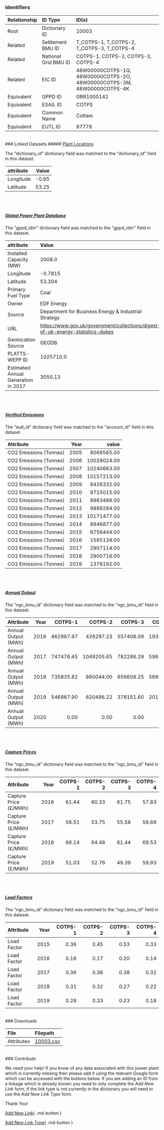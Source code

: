 ### Identifiers

| Relationship   | ID Type              | ID(s)                                                                  |
|:---------------|:---------------------|:-----------------------------------------------------------------------|
| Root           | Dictionary ID        | 10003                                                                  |
| Related        | Settlement BMU ID    | T_COTPS-1, T_COTPS-2, T_COTPS-3, T_COTPS-4                             |
| Related        | National Grid BMU ID | COTPS-1, COTPS-2, COTPS-3, COTPS-4                                     |
| Related        | EIC ID               | 48W00000COTPS-1Q, 48W00000COTPS-2O, 48W00000COTPS-3M, 48W00000COTPS-4K |
| Equivalent     | GPPD ID              | GBR1000142                                                             |
| Equivalent     | ESAIL ID             | COTPS                                                                  |
| Equivalent     | Common Name          | Cottam                                                                 |
| Equivalent     | EUTL ID              | 97778                                                                  |

<br>
### Linked Datasets
##### <a href="https://osuked.github.io/Power-Station-Dictionary/datasets/plant-locations">Plant Locations</a>



The "dictionary_id" dictionary field was matched to the "dictionary_id" field in this dataset.

| attribute   |   Value |
|:------------|--------:|
| Longitude   |   -0.65 |
| Latitude    |   53.25 |

<br><br>
##### <a href="https://osuked.github.io/Power-Station-Dictionary/datasets/global-power-plant-database">Global Power Plant Database</a>



The "gppd_idnr" dictionary field was matched to the "gppd_idnr" field in this dataset.

| attribute                           | Value                                                                          |
|:------------------------------------|:-------------------------------------------------------------------------------|
| Installed Capacity (MW)             | 2008.0                                                                         |
| Longitude                           | -0.7815                                                                        |
| Latitude                            | 53.304                                                                         |
| Primary Fuel Type                   | Coal                                                                           |
| Owner                               | EDF Energy                                                                     |
| Source                              | Department for Business Energy & Industrial Strategy                           |
| URL                                 | https://www.gov.uk/government/collections/digest-of-uk-energy-statistics-dukes |
| Geolocation Source                  | GEODB                                                                          |
| PLATTS-WEPP ID                      | 1025710.0                                                                      |
| Estimated Annual Generation in 2017 | 3050.13                                                                        |

<br><br>
##### <a href="https://osuked.github.io/Power-Station-Dictionary/datasets/verified-emissions">Verified Emissions</a>



The "eutl_id" dictionary field was matched to the "account_id" field in this dataset.

| Attribute              |   Year |       value |
|:-----------------------|-------:|------------:|
| CO2 Emissions (Tonnes) |   2005 |  8068565.00 |
| CO2 Emissions (Tonnes) |   2006 | 10029024.00 |
| CO2 Emissions (Tonnes) |   2007 | 10240663.00 |
| CO2 Emissions (Tonnes) |   2008 | 10157213.00 |
| CO2 Emissions (Tonnes) |   2009 |  8426332.00 |
| CO2 Emissions (Tonnes) |   2010 |  8715015.00 |
| CO2 Emissions (Tonnes) |   2011 |  8863488.00 |
| CO2 Emissions (Tonnes) |   2012 |  9889284.00 |
| CO2 Emissions (Tonnes) |   2013 | 10171477.00 |
| CO2 Emissions (Tonnes) |   2014 |  8846877.00 |
| CO2 Emissions (Tonnes) |   2015 |  6756444.00 |
| CO2 Emissions (Tonnes) |   2016 |  1565134.00 |
| CO2 Emissions (Tonnes) |   2017 |  2907114.00 |
| CO2 Emissions (Tonnes) |   2018 |  2900716.00 |
| CO2 Emissions (Tonnes) |   2019 |  1378192.00 |

<br><br>
##### <a href="https://osuked.github.io/Power-Station-Dictionary/datasets/annual-output">Annual Output</a>



The "ngc_bmu_id" dictionary field was matched to the "ngc_bmu_id" field in this dataset.

| Attribute           |   Year |   COTPS-1 |    COTPS-2 |   COTPS-3 |   COTPS-4 |
|:--------------------|-------:|----------:|-----------:|----------:|----------:|
| Annual Output (MWh) |   2016 | 462987.97 |  426297.23 | 557408.09 | 193660.58 |
| Annual Output (MWh) |   2017 | 747476.45 | 1049205.65 | 782286.29 | 596559.60 |
| Annual Output (MWh) |   2018 | 735835.82 |  860044.00 | 656608.25 | 569976.73 |
| Annual Output (MWh) |   2019 | 546867.90 |  620486.22 | 378151.60 | 201143.12 |
| Annual Output (MWh) |   2020 |      0.00 |       0.00 |      0.00 |      0.00 |

<br><br>
##### <a href="https://osuked.github.io/Power-Station-Dictionary/datasets/capture-prices">Capture Prices</a>



The "ngc_bmu_id" dictionary field was matched to the "ngc_bmu_id" field in this dataset.

| Attribute             |   Year |   COTPS-1 |   COTPS-2 |   COTPS-3 |   COTPS-4 |
|:----------------------|-------:|----------:|----------:|----------:|----------:|
| Capture Price (£/MWh) |   2016 |     61.44 |     60.33 |     61.75 |     57.83 |
| Capture Price (£/MWh) |   2017 |     56.51 |     53.75 |     55.58 |     56.68 |
| Capture Price (£/MWh) |   2018 |     66.14 |     64.48 |     61.44 |     69.53 |
| Capture Price (£/MWh) |   2019 |     51.03 |     52.76 |     49.39 |     59.93 |

<br><br>
##### <a href="https://osuked.github.io/Power-Station-Dictionary/datasets/load-factors">Load Factors</a>



The "ngc_bmu_id" dictionary field was matched to the "ngc_bmu_id" field in this dataset.

| Attribute   |   Year |   COTPS-1 |   COTPS-2 |   COTPS-3 |   COTPS-4 |
|:------------|-------:|----------:|----------:|----------:|----------:|
| Load Factor |   2015 |      0.36 |      0.45 |      0.53 |      0.33 |
| Load Factor |   2016 |      0.16 |      0.17 |      0.20 |      0.14 |
| Load Factor |   2017 |      0.36 |      0.36 |      0.38 |      0.32 |
| Load Factor |   2018 |      0.31 |      0.32 |      0.27 |      0.22 |
| Load Factor |   2019 |      0.28 |      0.33 |      0.23 |      0.18 |


<br>
### Downloads


| File       | Filepath                                                                              |
|:-----------|:--------------------------------------------------------------------------------------|
| Attributes | [10003.csv](https://osuked.github.io/Power-Station-Dictionary/object_attrs/10003.csv) |


<br>
### Contribute

We need your help! If you know of any data associated with this power plant which is currently missing then please add it using the relevant Google form which can be accessed with the buttons below.  If you are adding an ID from a linkage which is already known you need to only complete the *Add New Link* form, if the link type is not currently in the dictionary you will need to use the *Add New Link Type* form.

Thank You!

[Add New Link](https://docs.google.com/forms/d/e/1FAIpQLSc5jRsQ7NgiLLXbwo9PUdwTQyuqbRwThltG56-o6NVSe7E_nw/viewform?usp=pp_url&entry.251912331=10003){ .md-button }

[Add New Link Type](https://docs.google.com/forms/d/e/1FAIpQLSdQfLmfOR0Vw4Z7gDQAIhBbqIifd1RuSFPKmDQpROhOqjo7ew/viewform?usp=pp_url&entry.2141539628=10003){ .md-button }